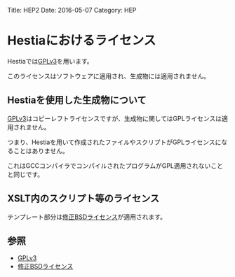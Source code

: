 Title: HEP2
Date: 2016-05-07
Category: HEP

# Hestiaにおけるライセンス

Hestiaでは[GPLv3]を用います。

このライセンスはソフトウェアに適用され、生成物には適用されません。

## Hestiaを使用した生成物について

[GPLv3]はコピーレフトライセンスですが、生成物に関してはGPLライセンスは適用されません。

つまり、Hestiaを用いて作成されたファイルやスクリプトがGPLライセンスになることはありません。

これはGCCコンパイラでコンパイルされたプログラムがGPL適用されないことと同じです。

## XSLT内のスクリプト等のライセンス

テンプレート部分は[修正BSDライセンス]が適用されます。

## 参照

* [GPLv3]
* [修正BSDライセンス]

[GPLv3]: http://www.gnu.org/licenses/gpl-3.0.txt
[修正BSDライセンス]: https://opensource.org/licenses/BSD-3-Clause
